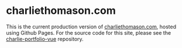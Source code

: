 # charliethomason.com

This is the current production version of [charliethomason.com](http://charliethomason.com), hosted using Github Pages. For the source code for this site, please see the [charlie-portfolio-vue](https://github.com/charliethomason/charlie-portfolio-vue) repository.